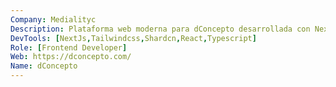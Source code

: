 ```yaml
---
Company: Medialityc
Description: Plataforma web moderna para dConcepto desarrollada con Next.js y TypeScript. Implementa un diseño responsive con Tailwind CSS y componentes de Shadcn, proporcionando una experiencia de usuario fluida y profesional.
DevTools: [NextJs,Tailwindcss,Shardcn,React,Typescript]
Role: [Frontend Developer]
Web: https://dconcepto.com/
Name: dConcepto
---
```

